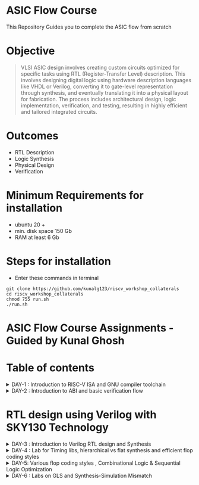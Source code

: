 # ASIC Flow Course 

This Repository Guides you to complete the ASIC flow from scratch 

# Objective 
> VLSI ASIC design involves creating custom circuits optimized for specific tasks using RTL (Register-Transfer Level) description. This involves designing digital logic using hardware description languages like VHDL or Verilog, converting it to gate-level representation through synthesis, and eventually translating it into a physical layout for fabrication. The process includes architectural design, logic implementation, verification, and testing, resulting in highly efficient and tailored integrated circuits.

# Outcomes
+ RTL Description
+ Logic Synthesis
+ Physical Design
+ Verification

# Minimum Requirements for installation 
- ubuntu 20 + 
- min. disk space 150 Gb 
- RAM at least 6 Gb

# Steps for installation
- Enter these commands in terminal 
```
git clone https://github.com/kunalg123/riscv_workshop_collaterals
cd riscv_workshop_collaterals
chmod 755 run.sh
./run.sh 
```
  
# ASIC Flow Course Assignments - Guided by Kunal Ghosh
# Table of contents

<details>
<summary>DAY-1 : Introduction to RISC-V ISA and GNU compiler toolchain</summary>
<br>
  
+ Task-1 : C Program To Compute Sum From 1 to N (using gcc) & Spike Simulation And Debug (using RISCV)
    + Command to execute code using gcc
    ```
    gcc 1_n_sum.c
    ./a.out
    ```
    + Command to execute code using riscv
    ```
    riscv64-unknown-elf-gcc -o1 mabi=lp64 -march=rv64i -o 1_n_sum.o 1_n_sum.c
    spike pk 1_n_sun.o
    ```
    ![#4](https://github.com/Pavan2280/pes_asic_class/assets/131603225/8b4e47d3-f3ba-40e1-b26d-166ee93ce174) 

+ Task-2 : To debug the ALP generated by the compiler
    ```
    spike -d pk 1_n_sun.o
    ```
    ![de](https://github.com/Pavan2280/pes_asic_class/assets/131603225/ac22b9e7-6c71-423a-bfd7-a445ec226e95)

+ Task-3 : Contents of main using different optimizer
   - Using 1 : -O1 optimizer
    + Command to execute code using riscv
    ```
    riscv64-unknown-elf-gcc -o1 mabi=lp64 -march=rv64i -o 1_n_sum.o 1_n_sum.c
    riscv64-unknown-elf-objdump -d 1_n_sum.o | less
    ```
    ![o1](https://github.com/Pavan2280/pes_asic_class/assets/131603225/2765fb0e-439d-404d-8b39-ef2089ca746b)
    + Command to execute code using riscv
    ```
    riscv64-unknown-elf-gcc -ofast mabi=lp64 -march=rv64i -o 1_n_sum.o 1_n_sum.c
    riscv64-unknown-elf-objdump -d 1_n_sum.o | less
    ```
   -  Using 2 : -Ofast optimizer
    ![ofast](https://github.com/Pavan2280/pes_asic_class/assets/131603225/cac8e8f0-1def-482b-9cbe-348f6ed8dc33)

+ Task-4 : Lab For Signed And Unsigned Numbers
    + Command to execute code using gcc
    ```
    gcc us_highest.c
    ./a.out
    ```
    + Command to execute code using riscv
    ```
    riscv64-unknown-elf-gcc -ofast mabi=lp64 -march=rv64i -o us_highest.o us_highest.c
    spike pk us_highest.o
    ```
    ![#5](https://github.com/Pavan2280/pes_asic_class/assets/131603225/2f5ccf76-3dd3-4261-ad80-03ccf886ba55)
    ![#5_1](https://github.com/Pavan2280/pes_asic_class/assets/131603225/a281e314-5894-4844-b281-528586984667)
    ![#5_3](https://github.com/Pavan2280/pes_asic_class/assets/131603225/693f403f-eee9-4a21-a46c-ee0e50dc461e)
    ![#5_3_1](https://github.com/Pavan2280/pes_asic_class/assets/131603225/b3e05a8e-8305-427d-9e3d-86add6fffdd9)
    ![#5_3_2](https://github.com/Pavan2280/pes_asic_class/assets/131603225/64d22154-52e0-492a-97e7-39287bf0dc0c)
    ![#5_3_3](https://github.com/Pavan2280/pes_asic_class/assets/131603225/73b13dab-457d-4739-9e3f-386a9f6ead6f)
    ![#5_4_1](https://github.com/Pavan2280/pes_asic_class/assets/131603225/eb62c0b2-f47d-4aef-8858-207a69387a3d)
    ![#5_4_2](https://github.com/Pavan2280/pes_asic_class/assets/131603225/8c8ae69b-1158-4b69-8d57-fc97a51afc7f)
    + Command to execute code using riscv
    ```
    riscv64-unknown-elf-gcc -ofast mabi=lp64 -march=rv64i -o s_highest.o s_highest.c
    spike pk s_highest.o
    ```
    ![#6_1](https://github.com/Pavan2280/pes_asic_class/assets/131603225/d3f46dd8-f962-47c8-8603-f5bcf391e827)
    ![#6_2](https://github.com/Pavan2280/pes_asic_class/assets/131603225/ffd2fced-a464-45e8-be37-451147b8420a)
    + Command to execute code using riscv
    ```
    riscv64-unknown-elf-gcc -ofast mabi=lp64 -march=rv64i -o signed_highest.o signed_highest.c
    spike pk signed_highest.o
    ```
    ![#7_1](https://github.com/Pavan2280/pes_asic_class/assets/131603225/a1994ddc-1b9c-4497-8984-8b1dcddc66ff)
    ![#7_2](https://github.com/Pavan2280/pes_asic_class/assets/131603225/d0ee8cd2-162a-4f00-b285-2b95f48bce44)
</details>

<details>
<summary>DAY-2 : Introduction to ABI and basic verification flow</summary>
<br>
  
+ Task-1 : Sum 1 to N Using ASM and simulating C program with function call
    + Command to execute code using riscv
    ```
    riscv64-unknown-elf-gcc -ofast mabi=lp64 -march=rv64i -o 1_9custom.o 1_9custom.c load.s
    spike pk 1_9custom.o
    riscv64-unknown-elf-objdump -d 1_9custom.o | less
    ```  
    ![#8](https://github.com/Pavan2280/pes_asic_class/assets/131603225/f1400495-8618-470f-9b3a-aa7c61b8eb6e)
    ![#8_1](https://github.com/Pavan2280/pes_asic_class/assets/131603225/8311e3f6-fa0e-4eb7-84c1-7ef8488f6ea3)
    ![8_4_new](https://github.com/Pavan2280/pes_asic_class/assets/131603225/e88722d5-63b8-41e2-9e41-35c9bbf87080)

+  Task-2 : Lab To Run C-Program On RISC-V CPU
    ```
    chmod 777 rv32im.sh
    ./rv32im.sh
    ```
    ![#8_3](https://github.com/Pavan2280/pes_asic_class/assets/131603225/519d8386-d509-40d6-bfca-b1817b4d2bd9)
</details>

# RTL design using Verilog with SKY130 Technology

<details>
<summary>DAY-3 : Introduction to Verilog RTL design and Synthesis</summary>
<br>

+ Verilog RTL Design: RTL design is a method used in digital circuit design where the behavior of a system is described using a hardware description language (HDL) like Verilog. It focuses on describing how data is transferred and manipulated between registers, representing the functional blocks of a digital system. This abstraction level is closer to the actual hardware implementation, making it suitable for describing complex digital systems.

+ Behavioral vs. RTL: Verilog offers different levels of abstraction for design. Behavioral describes the system's functionality without specifying the details of how it is implemented, while RTL focuses on how data moves between registers and the logic that operates on that data. RTL design provides a higher level of detail and control over the hardware structure.

+ Registers and Combinational Logic: In RTL design, a digital system is composed of registers (flip-flops) that store data and combinational logic that processes the data. The data flow between registers is described using signals and assignments. Combinational logic is described using procedural blocks, where you specify how inputs are transformed into outputs using Verilog statements.

+ Synthesis: Once the RTL description is complete, the design can be synthesized. Synthesis is the process of transforming the RTL description into a gate-level netlist, which represents the design using actual logic gates and flip-flops. This netlist can then be used to create physical layouts for fabrication. Synthesis tools optimize the design for factors like area, power, and timing.

+ Design Hierarchy: Larger systems are often broken down into hierarchical modules, each with its own RTL description. These modules communicate with each other using defined interfaces. This modular approach makes it easier to manage complexity and allows for reusable designs. Hierarchical designs can be synthesized together to create a complete system.

# Introduction to open-source simulator iverilog

+ Iverilog Based Simulation Flow

![iv](https://github.com/Pavan2280/pes_asic_class/assets/131603225/da9c25d9-c1dd-4f47-8e2e-edd5a839e3c8)

+ Task-1 :  Implementation of Mux using iverilog
    + Command to execute code
    ```
    gvim tb_good_mux.v -o good_mux.v
    iverilog good_mux.v tb_good_mux.v
    ./a.out
    gtkwave tb_good_mux.vcd
    ```
    ![3](https://github.com/Pavan2280/pes_asic_class/assets/131603225/1c9c3e3e-4094-458f-8aff-a946cf9bd002)
    
    ![2](https://github.com/Pavan2280/pes_asic_class/assets/131603225/f3b9ec50-9622-4bd5-b606-6cf2ac4d55d4)


+ Introduction to Yosys and Logic Synthesis

![y](https://github.com/Pavan2280/pes_asic_class/assets/131603225/96f84104-686e-4497-8c35-352a29b36268)


+ To Verify Synthesis
![y2](https://github.com/Pavan2280/pes_asic_class/assets/131603225/5a3c649c-50c6-4795-8175-866ecd2e82a8)

+ Invoking the yosys
![4](https://github.com/Pavan2280/pes_asic_class/assets/131603225/3abb8715-30d4-4a6c-b974-a158b21902b5)

+ Task-2 : Yosys Implementation of good mux 
     + Command to execute code
    ```
    yosys
    read_liberty -lib ../lib/sky130_fd_sc_hd__tt_025C_1v80.lib
    read_verilog good_mux.v
    synth -top good_mux
    abc -liberty ../lib/sky130_fd_sc_hd__tt_025C_1v80.lib
    show
    ```
    ![6](https://github.com/Pavan2280/pes_asic_class/assets/131603225/4a06298e-a4df-4620-b22d-4ef4ce4f97ff)
    ![8](https://github.com/Pavan2280/pes_asic_class/assets/131603225/aac0a282-d9fd-4d0d-8dee-cb96e3d99580)

+ Task-3 : Writing Netlist
     + Command to execute code
    ```
    write_verilog good_mux_netlist.v
    !gvim good_mux_netlist.v
    ``` 
    ![9](https://github.com/Pavan2280/pes_asic_class/assets/131603225/fcdb305a-9d2e-4268-a0b1-24e806fe01b8)
    
     + Command using switch
    ```
    write_verilog -noattr good_mux_netlist.v
    !gvim good_mux_netlist.v
    ``` 
    ![10](https://github.com/Pavan2280/pes_asic_class/assets/131603225/80ab17d9-5333-4c46-a69a-e504ae4a24db)
</details>

<details>
<summary>DAY-4 : Lab for Timing libs, hierarchical vs flat synthesis and efficient flop coding styles</summary>
<br>

![11](https://github.com/Pavan2280/pes_asic_class/assets/131603225/d486468c-bc16-4719-bf35-1678423fc655)
![zz](https://github.com/Pavan2280/pes_asic_class/assets/131603225/4fbe5e80-4116-4ea2-8109-f5cab90b04a9)

+ Task-1 : Hierarchial v/s flat synthesis
     + Command to execute code
    ```
    gvim multiple_modules.v
    yosys
    read_liberty -lib ../lib/sky130_fd_sc_hd__tt_025C_1v80.lib
    read_verilog multiple_modules.v
    synth -top multiple_modules
    abc -liberty ../lib/sky130_fd_sc_hd__tt_025C_1v80.lib
    show multiple_modules
    ```
    ![12](https://github.com/Pavan2280/pes_asic_class/assets/131603225/baee8db8-6d07-44ac-9852-6176cd718873)
    ![13](https://github.com/Pavan2280/pes_asic_class/assets/131603225/e0893369-9b03-4268-afcd-7635c005dbf4)
    ![14_1](https://github.com/Pavan2280/pes_asic_class/assets/131603225/0304633a-8014-4091-b3d1-66e70fc894d8)
    ![14_2](https://github.com/Pavan2280/pes_asic_class/assets/131603225/5707be74-79a7-4fba-9502-1d362e997ff2)
    ![15](https://github.com/Pavan2280/pes_asic_class/assets/131603225/abc77481-97ca-4ed7-88fe-b2242c450f4a)


     + Command to execute code
     ```
     write_verilog multiple_modules_hier.v
     !gvim multiple_modules_hier.v
     write_verilog -noattr multiple_modules_hier.v
     !gvim multiple_modules_hier.v
     flatten
     write_verilog -noattr multiple_modules_flat.v
     !gvim multiple_modules_flat.v
     ```
     ![16](https://github.com/Pavan2280/pes_asic_class/assets/131603225/766d8a5d-cdf4-45d8-848d-92850597f1cc)
     ![17](https://github.com/Pavan2280/pes_asic_class/assets/131603225/d82d448a-866a-40e4-8779-52d65eab47e6)
     ![18](https://github.com/Pavan2280/pes_asic_class/assets/131603225/731046e6-f73c-4447-9866-b7966cbe48e5)
     ![19](https://github.com/Pavan2280/pes_asic_class/assets/131603225/2a271d1a-5607-425e-933c-856012fd8177)

+ Task-2 : Yosys Implementation
     + Command to execute code
     ```
     yosys
     read_liberty -lib ../lib/sky130_fd_sc_hd__tt_025C_1v80.lib
     read_verilog multiple_modules.v
     synth -top multiple_modules
     abc -liberty ../lib/sky130_fd_sc_hd__tt_025C_1v80.lib
     flatten
     show
     ```
     ![20](https://github.com/Pavan2280/pes_asic_class/assets/131603225/8e7d0d08-11fc-4509-a121-213f0ac5d04b)

     + Command to execute code
     ``` 
     yosys
     read_liberty -lib ../lib/sky130_fd_sc_hd__tt_025C_1v80.lib
     read_verilog multiple_modules.v
     synth -top sub_module1
     abc -liberty ../lib/sky130_fd_sc_hd__tt_025C_1v80.lib
     show
     ```
     ![21](https://github.com/Pavan2280/pes_asic_class/assets/131603225/de5cb545-5366-4676-a964-50481926748f)
     ![22](https://github.com/Pavan2280/pes_asic_class/assets/131603225/a768fbc7-47e2-410c-a256-23091a0b6119)
     ![23](https://github.com/Pavan2280/pes_asic_class/assets/131603225/d6c51ede-7c82-4566-9687-c6604ea0dc6c)

</details>

<details>
<summary>DAY-5:  Various flop coding styles , Combinational Logic & Sequential Logic Optimization</summary>
<br>

+ Task-1 : Iverilog Implementation
     + Command to execute code
     ``` 
     iverilog dff_asyncres.v tb_dff_asyncres.v
     ./a.out
     gtkwave tb_dff_asyncres.vcd
     ```
     ![26](https://github.com/Pavan2280/pes_asic_class/assets/131603225/f5939de5-6d72-4229-b775-7505baa8a503)

     ```
     iverilog dff_async_set.v tb_dff_async_set.v
     ./a.out
     gtkwave tb_dff_async_set.vcd
     ```
     ![27](https://github.com/Pavan2280/pes_asic_class/assets/131603225/4e9e5f32-a1cc-45b2-a02d-04781d794f59)

     ```
     iverilog dff_syncres.v tb_dff_syncres.v
     ./a.out
     gtkwave tb_dff_syncres.vcd
     ```
     ![28](https://github.com/Pavan2280/pes_asic_class/assets/131603225/65c85fc8-54b4-4cbf-a702-468415615e1c)

+ Task-2 : Yosys Implementation
     + Command to execute code
     ``` 
     yosys
     read_liberty -lib ../lib/sky130_fd_sc_hd__tt_025C_1v80.lib
     read_verilog dff_asyncres.v
     synth -top dff_asyncres
     dfflibmap -liberty ../lib/sky130_fd_sc_hd__tt_025C_1v80.lib
     abc -liberty ../lib/sky130_fd_sc_hd__tt_025C_1v80.lib
     show
     ```
     ![29](https://github.com/Pavan2280/pes_asic_class/assets/131603225/8cc2514d-bb8d-4bdb-911a-a26c25b97821)
     ![30](https://github.com/Pavan2280/pes_asic_class/assets/131603225/8ced24ae-b96a-40c4-82fe-3540d3a49935)
     ![31](https://github.com/Pavan2280/pes_asic_class/assets/131603225/d1e4bd8e-81c4-4790-bc4e-c98328150e4d)

     + Command to execute code
     ``` 
     read_verilog dff_async_set.v
     synth -top dff_async_set
     dfflibmap -liberty ../lib/sky130_fd_sc_hd__tt_025C_1v80.lib
     abc -liberty ../lib/sky130_fd_sc_hd__tt_025C_1v80.lib
     show
     ```
     ![32](https://github.com/Pavan2280/pes_asic_class/assets/131603225/e1d02d3d-b60c-441d-bada-01110ce1709a)

     + Command to execute code
     ``` 
     read_verilog dff_syncres.v
     synth -top dff_syncres
     dfflibmap -liberty ../lib/sky130_fd_sc_hd__tt_025C_1v80.lib
     abc -liberty ../lib/sky130_fd_sc_hd__tt_025C_1v80.lib
     show
     ```
     ![33](https://github.com/Pavan2280/pes_asic_class/assets/131603225/38b3950e-2e2e-4df0-928a-87ddb2b46b8b)

+ Task-3 : Mul2 & Mul8 Interesting optimisation
     + Command to execute code
     ```  
     gvim mult_*.v -o
     yosys
     read_liberty -lib ../lib/sky130_fd_sc_hd__tt_025C_1v80.lib
     read_verilog mult_2.v
     synth -top mul2
     write_verilog -noattr mul2_net.v
     !gvim mul2_net.v
     ```
     ![34](https://github.com/Pavan2280/pes_asic_class/assets/131603225/69d154d4-26cf-483b-b200-fae950135a97)
     ![35](https://github.com/Pavan2280/pes_asic_class/assets/131603225/c12c597e-eb1c-4b62-8201-5b7aa68823de)
     ![36](https://github.com/Pavan2280/pes_asic_class/assets/131603225/fa4e247c-3f7f-47f7-9e6a-43655b1c6ad5)
     
     + Command to execute code
     ```  
     read_verilog mult_8.v
     synth -top mult8
     abc -liberty ../lib/sky130_fd_sc_hd__tt_025C_1v80.li
     show
     write_verilog -noattr mult8_net.v
     !gvim mult8_net.v
     ```
     ![37](https://github.com/Pavan2280/pes_asic_class/assets/131603225/4465ce93-496b-4718-b9c2-0940446ade9d)
     ![38](https://github.com/Pavan2280/pes_asic_class/assets/131603225/fc229382-7c57-4b37-bc87-804028eea844)

+ Task-4 : Yosys Implementation
     + Command to execute code
     ```
     yosys
     read_liberty -lib ../lib/sky130_fd_sc_hd__tt_025C_1v80.lib
     read_verilog opt_check.v
     synth -top opt_check
     opt_clean -purge
     abc -liberty ../lib/sky130_fd_sc_hd__tt_025C_1v80.lib
     show
     ```
     ![41](https://github.com/Pavan2280/pes_asic_class/assets/131603225/0e339630-c1c5-42a0-9a29-9857a175760c)

     + Command to execute code
     ``` 
     read_verilog opt_check2.v
     synth -top opt_check2
     opt_clean -purge
     abc -liberty ../lib/sky130_fd_sc_hd__tt_025C_1v80.lib
     show
     ``` 
     ![42](https://github.com/Pavan2280/pes_asic_class/assets/131603225/f1363e7e-2666-4b6e-ba54-154f0954019e)


     + Command to execute code
     ```
     read_verilog opt_check3.v
     synth -top opt_check3
     opt_clean -purge
     abc -liberty ../lib/sky130_fd_sc_hd__tt_025C_1v80.lib
     show
     ```
     ![43](https://github.com/Pavan2280/pes_asic_class/assets/131603225/66e9918f-ee1b-49a9-8934-af88841a874a)

     + Command to execute code
     ``` 
     read_verilog opt_check4.v
     synth -top opt_check4
     opt_clean -purge
     abc -liberty ../lib/sky130_fd_sc_hd__tt_025C_1v80.lib
     show
     ```
     ![44](https://github.com/Pavan2280/pes_asic_class/assets/131603225/709e1228-e779-48d1-b3fb-05addeb6eecc)
  
     + Command to execute code
     ``` 
     read_verilog multiple_module_opt.v
     synth -top multiple_module_opt
     flatten
     opt_clean -purge                                                                                                                   
     abc -liberty ../lib/sky130_fd_sc_hd__tt_025C_1v80.lib
     show
     ```
     ![45](https://github.com/Pavan2280/pes_asic_class/assets/131603225/929fc629-3bfb-4973-9643-83c7a0b679d7)

     + Command to execute code
     ``` 
     read_verilog multiple_module_opt.v
     synth -top multiple_module_opt
     flatten
     write_verilog -noattr
     multiple_module_opt_flat.v
     !gvim multiple_module_opt_flat.v
     ``` 
     ![46](https://github.com/Pavan2280/pes_asic_class/assets/131603225/85bed560-d616-4d57-81a5-44a8af0d592c)

     + Command to execute code
     ``` 
     read_verilog multiple_module_opt2.v
     synth -top multiple_module_opt2
     flatten
     opt_clean -purge                                                                                                                   
     abc -liberty ../lib/sky130_fd_sc_hd__tt_025C_1v80.lib
     show
     ``` 
     ![47](https://github.com/Pavan2280/pes_asic_class/assets/131603225/61c06c2a-2e6e-4b7f-83e9-7fbb5359597d)

     + Command to execute code
     ``` 
     read_verilog multiple_module_opt2.v
     synth -top multiple_module_opt2
     flatten
     write_verilog -noattr
     multiple_module_opt2_flat.v
     !gvim multiple_module_opt2_flat.v
     ``` 
     ![48](https://github.com/Pavan2280/pes_asic_class/assets/131603225/74b9af1b-37b8-4258-ae3d-b9928417ac47)


+ Task-1 : Iverilog Implementation
     + Command to execute code
     ``` 
     iverilog dff_const1.v tb_dff_const1.v
     ./a.out   
     gtkwave tb_dff_const1.vcd
     ``` 
     ![50](https://github.com/Pavan2280/pes_asic_class/assets/131603225/4b18f6b2-dc0a-441d-8fd6-437edfa8b1f0)

     + Command to execute code
     ``` 
     iverilog dff_const2.v tb_dff_const2.v
     ./a.out   
     gtkwave tb_dff_const2.vcd
     ```
     ![51](https://github.com/Pavan2280/pes_asic_class/assets/131603225/eb6d3a83-62f4-4015-a899-8ef47637c7fe)

     + Command to execute code
     ``` 
     iverilog dff_const3.v tb_dff_const3.v
     ./a.out   
     gtkwave tb_dff_const3.vcd
     ``` 
     ![55](https://github.com/Pavan2280/pes_asic_class/assets/131603225/390e4079-056d-491e-935b-b8019050345e)

     + Command to execute code
     ``` 
     iverilog dff_const4.v tb_dff_const4.v
     ./a.out   
     gtkwave tb_dff_const4.vcd
     ``` 
     ![57](https://github.com/Pavan2280/pes_asic_class/assets/131603225/32bdd966-0c5f-4a75-b4f0-6a2de94ec65c)

     + Command to execute code
     ``` 
     iverilog dff_const5.v tb_dff_const5.v
     ./a.out   
     gtkwave tb_dff_const4.vcd
     ```
     ![59](https://github.com/Pavan2280/pes_asic_class/assets/131603225/eeebdc43-57b2-4f3d-a6e6-811604fd4eb8)

+ Task-2 : Yosys Implementation
     + Command to execute code
     ``` 
     yosys
     read_liberty -lib ../lib/sky130_fd_sc_hd__tt_025C_1v80.lib
     read_verilog dff_const1.v
     synth -top dff_const1
     dfflibmap -liberty ../lib/sky130_fd_sc_hd__tt_025C_1v80.lib
     abc -liberty ../lib/sky130_fd_sc_hd__tt_025C_1v80.lib
     ``` 
     ![52](https://github.com/Pavan2280/pes_asic_class/assets/131603225/88a3ae20-dccb-4bb4-9c09-0a91ac3b9774)

     + Command to execute code
     ``` 
     read_verilog dff_const2.v
     synth -top dff_const2
     dfflibmap -liberty ../lib/sky130_fd_sc_hd__tt_025C_1v80.lib
     abc -liberty ../lib/sky130_fd_sc_hd__tt_025C_1v80.lib
     ``` 
     ![53](https://github.com/Pavan2280/pes_asic_class/assets/131603225/0a86d30a-e031-416f-bfbc-090b26e127e7)

     + Command to execute code
     ``` 
     read_verilog dff_const3.v
     synth -top dff_const3
     dfflibmap -liberty ../lib/sky130_fd_sc_hd__tt_025C_1v80.lib
     abc -liberty ../lib/sky130_fd_sc_hd__tt_025C_1v80.lib
     ``` 
     ![56](https://github.com/Pavan2280/pes_asic_class/assets/131603225/628994eb-683e-4f79-8cb5-46b6ab65e0cd)

     + Command to execute code
     ``` 
     read_verilog dff_const4.v
     synth -top dff_const4
     dfflibmap -liberty ../lib/sky130_fd_sc_hd__tt_025C_1v80.lib
     abc -liberty ../lib/sky130_fd_sc_hd__tt_025C_1v80.lib
     ``` 
     ![58](https://github.com/Pavan2280/pes_asic_class/assets/131603225/985e9af4-ee44-4d8e-91ed-22e53dfd578d)

     + Command to execute code
     ``` 
     read_verilog dff_const5.v
     synth -top dff_const5
     dfflibmap -liberty ../lib/sky130_fd_sc_hd__tt_025C_1v80.lib
     abc -liberty ../lib/sky130_fd_sc_hd__tt_025C_1v80.lib
     ```
     ![60](https://github.com/Pavan2280/pes_asic_class/assets/131603225/4b419170-65e9-438c-819c-c85eb0ad47f1)


+ Task-1 : Yosys Implementation
     + Command to execute code
     ``` 
     gvim counter_opt.v
     yosys
     read_liberty -lib ../lib/sky130_fd_sc_hd__tt_025C_1v80.lib
     read_verilog counter_opt.v
     synth -top counter_opt
     dfflibmap -liberty ../lib/sky130_fd_sc_hd__tt_025C_1v80.lib
     abc -liberty ../lib/sky130_fd_sc_hd__tt_025C_1v80.lib
     ``` 
     ![61](https://github.com/Pavan2280/pes_asic_class/assets/131603225/4039b1ba-dd36-495d-a9be-3c3fde60c024)
     ![62](https://github.com/Pavan2280/pes_asic_class/assets/131603225/236ab3d3-f431-4505-934d-6bb8bd8eb33e)


     + Command to execute code
     ``` 
     yosys
     read_liberty -lib ../lib/sky130_fd_sc_hd__tt_025C_1v80.lib
     read_verilog counter_opt2.v
     synth -top counter_opt
     dfflibmap -liberty ../lib/sky130_fd_sc_hd__tt_025C_1v80.lib
     abc -liberty ../lib/sky130_fd_sc_hd__tt_025C_1v80.lib
     ``` 
     ![63](https://github.com/Pavan2280/pes_asic_class/assets/131603225/64dc68fc-199b-4211-aeb4-2b5178d43918)

</details>

<details>
<summary>DAY-6 : Labs on GLS and Synthesis-Simulation Mismatch</summary>
<br>
  
+ Task-1 : Iverilog Implementation
     + Command to execute code
     ``` 
     iverilog ternary_operator_mux.v tb_ternary_operator_mux.v
     ./a.out
     gtkwave tb_ternary_operator_mux.vcd
     ``` 
     ![65](https://github.com/Pavan2280/pes_asic_class/assets/131603225/d9557cc2-1f34-4042-a5b2-c6a8712eaffd)

     + Command to execute code
     ``` 
     iverilog bad_mux.v  tb_bad_mux.v
     ./a.out
     gtkwave tb_bad_mux.vcd
     ``` 
     ![68](https://github.com/Pavan2280/pes_asic_class/assets/131603225/4c74bed7-e59f-4fc9-aa25-4714279ae544)

     + Command to execute code
     ``` 
     iverilog blocking_caveat.v tb_blocking_caveat.v
     ./a.out
     gtkwave tb_blocking_caveat.vcd
     ``` 
     ![71](https://github.com/Pavan2280/pes_asic_class/assets/131603225/a603942d-af4c-4e56-9337-91ea52f60b6b)

+ Task-2 : Yosys & GLS Implementation
     + Command to execute code
     ``` 
     yosys
     read_liberty -lib ../lib/sky130_fd_sc_hd__tt_025C_1v80.lib
     read_verilog ternary_operator_mux.v  
     synth -top ternary_operator_mux
     abc -liberty ../lib/sky130_fd_sc_hd__tt_025C_1v80.lib
     write_verilog -noattr ternary_operator_mux_net.v
     show
     ``` 
     ![66](https://github.com/Pavan2280/pes_asic_class/assets/131603225/4057e980-6564-4d30-a28b-87f983950e48)

     + Command to execute code
     ``` 
     yosys
     read_liberty -lib ../lib/sky130_fd_sc_hd__tt_025C_1v80.lib
     read_verilog blocking_caveat.v  
     synth -top blocking_caveat
     abc -liberty ../lib/sky130_fd_sc_hd__tt_025C_1v80.lib
     write_verilog -noattr blocking_caveat_net.v
     show
     ``` 
     ![72](https://github.com/Pavan2280/pes_asic_class/assets/131603225/60a06f7d-1f15-4a1d-b414-c58892a6a905)

     + Command to execute code
    ``` 
    iverilog ../my_lib/verilog_model/primitives.v ../my_lib/verilog_model/sky130_fd_sc_hd.v ternary_operator_mux_net.v tb_ternary_operator_mux.v
    ./a.out
    gtkwave tb_ternary_operator_mux.vcd 
    ``` 
    ![67](https://github.com/Pavan2280/pes_asic_class/assets/131603225/23c62dba-34fe-4421-b3ca-e0686a1ddfc5)

    + Command to execute code
    ``` 
    iverilog ../my_lib/verilog_model/primitives.v ../my_lib/verilog_model/sky130_fd_sc_hd.v bad_mux_net.v tb_bad_mux.v
    ./a.out
    gtkwave tb_bad_mux.vcd 
    ``` 
    ![69](https://github.com/Pavan2280/pes_asic_class/assets/131603225/066863c9-335b-4e3e-a932-e7d29b34ae53)

    + Command to execute code
    ``` 
    iverilog ../my_lib/verilog_model/primitives.v ../my_lib/verilog_model/sky130_fd_sc_hd.v blocking_caveat_net.v tb_blocking_caveat.v
    ./a.out
    gtkwave tb_blocking_caveat.vcd 
    ``` 
    ![73](https://github.com/Pavan2280/pes_asic_class/assets/131603225/0fe7f363-22f4-49eb-a717-45c80c1066c0)
</details>
